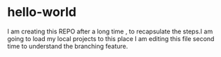 # hello-world
I am creating this REPO after a long time , to recapsulate the steps.I am going to load my local projects to this place
I am editing this file second time to understand the branching feature.
